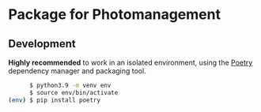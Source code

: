 # Package for Photomanagement
## Development
**Highly recommended** to work in an isolated environment, using the [Poetry](https://python-poetry.org) dependency manager and packaging tool.
```bash
      $ python3.9 -m venv env
      $ source env/bin/activate
(env) $ pip install poetry
```